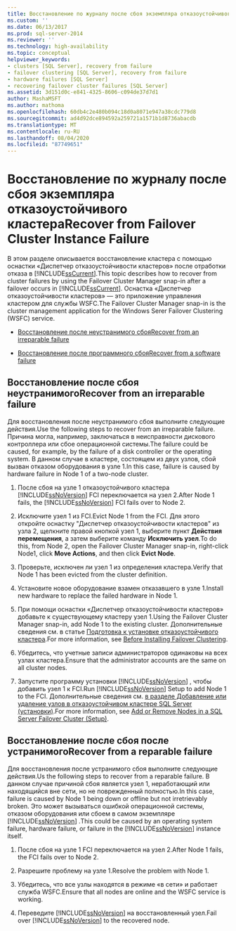 ```yaml
---
title: Восстановление по журналу после сбоя экземпляра отказоустойчивого кластера | Документация Майкрософт
ms.custom: ''
ms.date: 06/13/2017
ms.prod: sql-server-2014
ms.reviewer: ''
ms.technology: high-availability
ms.topic: conceptual
helpviewer_keywords:
- clusters [SQL Server], recovery from failure
- failover clustering [SQL Server], recovery from failure
- hardware failures [SQL Server]
- recovering failover cluster failures [SQL Server]
ms.assetid: 3d151d0c-e841-4325-8606-c094de37d7d1
author: MashaMSFT
ms.author: mathoma
ms.openlocfilehash: 60db4c2e480b094c18d0a8071e947a38cdc779d8
ms.sourcegitcommit: ad4d92dce894592a259721a1571b1d8736abacdb
ms.translationtype: MT
ms.contentlocale: ru-RU
ms.lasthandoff: 08/04/2020
ms.locfileid: "87749651"
---
```

# <a name="recover-from-failover-cluster-instance-failure"></a><span data-ttu-id="b40e3-102">Восстановление по журналу после сбоя экземпляра отказоустойчивого кластера</span><span class="sxs-lookup"><span data-stu-id="b40e3-102">Recover from Failover Cluster Instance Failure</span></span>
  <span data-ttu-id="b40e3-103">В этом разделе описывается восстановление кластера с помощью оснастки «Диспетчер отказоустойчивости кластеров» после отработки отказа в [!INCLUDE[ssCurrent](../../../includes/sscurrent-md.md)].</span><span class="sxs-lookup"><span data-stu-id="b40e3-103">This topic describes how to recover from cluster failures by using the Failover Cluster Manager snap-in after a failover occurs in [!INCLUDE[ssCurrent](../../../includes/sscurrent-md.md)].</span></span> <span data-ttu-id="b40e3-104">Оснастка «Диспетчер отказоустойчивости кластеров» — это приложение управления кластером для службы WSFC.</span><span class="sxs-lookup"><span data-stu-id="b40e3-104">The Failover Cluster Manager snap-in is the cluster management application for the Windows Serer Failover Clustering (WSFC) service.</span></span>  
  
-   [<span data-ttu-id="b40e3-105">Восстановление после неустранимого сбоя</span><span class="sxs-lookup"><span data-stu-id="b40e3-105">Recover from an irreparable failure</span></span>](#Scenario1)  
  
-   [<span data-ttu-id="b40e3-106">Восстановление после программного сбоя</span><span class="sxs-lookup"><span data-stu-id="b40e3-106">Recover from a software failure</span></span>](#Scenario2)  
  
##  <a name="recover-from-an-irreparable-failure"></a><a name="Scenario1"></a><span data-ttu-id="b40e3-107">Восстановление после сбоя неустранимого</span><span class="sxs-lookup"><span data-stu-id="b40e3-107">Recover from an irreparable failure</span></span>  
 <span data-ttu-id="b40e3-108">Для восстановления после неустранимого сбоя выполните следующие действия.</span><span class="sxs-lookup"><span data-stu-id="b40e3-108">Use the following steps to recover from an irreparable failure.</span></span> <span data-ttu-id="b40e3-109">Причина могла, например, заключаться в неисправности дискового контроллера или сбое операционной системы.</span><span class="sxs-lookup"><span data-stu-id="b40e3-109">The failure could be caused, for example, by the failure of a disk controller or the operating system.</span></span> <span data-ttu-id="b40e3-110">В данном случае в кластере, состоящем из двух узлов, сбой вызван отказом оборудования в узле 1.</span><span class="sxs-lookup"><span data-stu-id="b40e3-110">In this case, failure is caused by hardware failure in Node 1 of a two-node cluster.</span></span>  
  
1.  <span data-ttu-id="b40e3-111">После сбоя на узле 1 отказоустойчивого кластера [!INCLUDE[ssNoVersion](../../../includes/ssnoversion-md.md)] FCI переключается на узел 2.</span><span class="sxs-lookup"><span data-stu-id="b40e3-111">After Node 1 fails, the [!INCLUDE[ssNoVersion](../../../includes/ssnoversion-md.md)] FCI fails over to Node 2.</span></span>  
  
2.  <span data-ttu-id="b40e3-112">Исключите узел 1 из FCI.</span><span class="sxs-lookup"><span data-stu-id="b40e3-112">Evict Node 1 from the FCI.</span></span> <span data-ttu-id="b40e3-113">Для этого откройте оснастку "Диспетчер отказоустойчивости кластеров" из узла 2, щелкните правой кнопкой узел 1, выберите пункт **Действия перемещения**, а затем выберите команду **Исключить узел**.</span><span class="sxs-lookup"><span data-stu-id="b40e3-113">To do this, from Node 2, open the Failover Cluster Manager snap-in, right-click Node1, click **Move Actions**, and then click **Evict Node**.</span></span>  
  
3.  <span data-ttu-id="b40e3-114">Проверьте, исключен ли узел 1 из определения кластера.</span><span class="sxs-lookup"><span data-stu-id="b40e3-114">Verify that Node 1 has been evicted from the cluster definition.</span></span>  
  
4.  <span data-ttu-id="b40e3-115">Установите новое оборудование взамен отказавшего в узле 1.</span><span class="sxs-lookup"><span data-stu-id="b40e3-115">Install new hardware to replace the failed hardware in Node 1.</span></span>  
  
5.  <span data-ttu-id="b40e3-116">При помощи оснастки «Диспетчер отказоустойчивости кластеров» добавьте к существующему кластеру узел 1.</span><span class="sxs-lookup"><span data-stu-id="b40e3-116">Using the Failover Cluster Manager snap-in, add Node 1 to the existing cluster.</span></span> <span data-ttu-id="b40e3-117">Дополнительные сведения см. в статье [Подготовка к установке отказоустойчивого кластера](../install/before-installing-failover-clustering.md).</span><span class="sxs-lookup"><span data-stu-id="b40e3-117">For more information, see [Before Installing Failover Clustering](../install/before-installing-failover-clustering.md).</span></span>  
  
6.  <span data-ttu-id="b40e3-118">Убедитесь, что учетные записи администраторов одинаковы на всех узлах кластера.</span><span class="sxs-lookup"><span data-stu-id="b40e3-118">Ensure that the administrator accounts are the same on all cluster nodes.</span></span>  
  
7.  <span data-ttu-id="b40e3-119">Запустите программу установки [!INCLUDE[ssNoVersion](../../../includes/ssnoversion-md.md)] , чтобы добавить узел 1 к FCI.</span><span class="sxs-lookup"><span data-stu-id="b40e3-119">Run [!INCLUDE[ssNoVersion](../../../includes/ssnoversion-md.md)] Setup to add Node 1 to the FCI.</span></span> <span data-ttu-id="b40e3-120">Дополнительные сведения см. [в разделе Добавление или удаление узлов в отказоустойчивом кластере SQL Server &#40;установки&#41;](../install/add-or-remove-nodes-in-a-sql-server-failover-cluster-setup.md).</span><span class="sxs-lookup"><span data-stu-id="b40e3-120">For more information, see [Add or Remove Nodes in a SQL Server Failover Cluster &#40;Setup&#41;](../install/add-or-remove-nodes-in-a-sql-server-failover-cluster-setup.md).</span></span>  
  
##  <a name="recover-from-a-reparable-failure"></a><a name="Scenario2"></a><span data-ttu-id="b40e3-121">Восстановление после сбоя после устранимого</span><span class="sxs-lookup"><span data-stu-id="b40e3-121">Recover from a reparable failure</span></span>  
 <span data-ttu-id="b40e3-122">Для восстановления после устранимого сбоя выполните следующие действия.</span><span class="sxs-lookup"><span data-stu-id="b40e3-122">Us the following steps to recover from a reparable failure.</span></span> <span data-ttu-id="b40e3-123">В данном случае причиной сбоя является узел 1, неработающий или находящийся вне сети, но не поврежденный полностью.</span><span class="sxs-lookup"><span data-stu-id="b40e3-123">In this case, failure is caused by Node 1 being down or offline but not irretrievably broken.</span></span> <span data-ttu-id="b40e3-124">Это может вызываться ошибкой операционной системы, отказом оборудования или сбоем в самом экземпляре [!INCLUDE[ssNoVersion](../../../includes/ssnoversion-md.md)] .</span><span class="sxs-lookup"><span data-stu-id="b40e3-124">This could be caused by an operating system failure, hardware failure, or failure in the [!INCLUDE[ssNoVersion](../../../includes/ssnoversion-md.md)] instance itself.</span></span>  
  
1.  <span data-ttu-id="b40e3-125">После сбоя на узле 1 FCI переключается на узел 2.</span><span class="sxs-lookup"><span data-stu-id="b40e3-125">After Node 1 fails, the FCI fails over to Node 2.</span></span>  
  
2.  <span data-ttu-id="b40e3-126">Разрешите проблему на узле 1.</span><span class="sxs-lookup"><span data-stu-id="b40e3-126">Resolve the problem with Node 1.</span></span>  
  
3.  <span data-ttu-id="b40e3-127">Убедитесь, что все узлы находятся в режиме «в сети» и работает служба WSFC.</span><span class="sxs-lookup"><span data-stu-id="b40e3-127">Ensure that all nodes are online and the WSFC service is working.</span></span>  
  
4.  <span data-ttu-id="b40e3-128">Переведите [!INCLUDE[ssNoVersion](../../../includes/ssnoversion-md.md)] на восстановленный узел.</span><span class="sxs-lookup"><span data-stu-id="b40e3-128">Fail over [!INCLUDE[ssNoVersion](../../../includes/ssnoversion-md.md)] to the recovered node.</span></span>  
  
  
